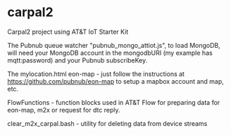 # carpal2
Carpal2 project using AT&amp;T IoT Starter Kit

The Pubnub queue watcher "pubnub_mongo_attiot.js", to load MongoDB, will need your MongoDB account in the mongodbURI (my example has mqtt:password) and your Pubnub subscribeKey. 

The mylocation.html eon-map - just follow the instructions at https://github.com/pubnub/eon-map to setup a mapbox account and map, etc. 

FlowFunctions - function blocks used in AT&T Flow for preparing data for eon-map, m2x or request for dtc reply. 

clear_m2x_carpal.bash - utility for deleting data from device streams
